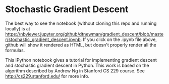 Stochastic Gradient Descent
====

The best way to see the notebook (without cloning this repo and running locally) is at https://nbviewer.jupyter.org/github/dtnewman/gradient_descent/blob/master/stochastic_gradient_descent.ipynb. If you click on the .ipynb file above, github will show it rendered as HTML, but doesn't properly render all the formulas.

This IPython notebook gives a tutorial for implementing gradient descent and stochastic gradient descent in Python. This work is based on the algorithm described by Andrew Ng in Stanford CS 229 course. See http://cs229.stanford.edu/ for more info.
